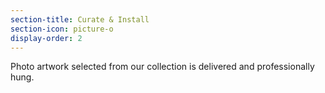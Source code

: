 ```yaml
---
section-title: Curate & Install
section-icon: picture-o
display-order: 2
---
```

Photo artwork selected from our collection is delivered and professionally hung.
